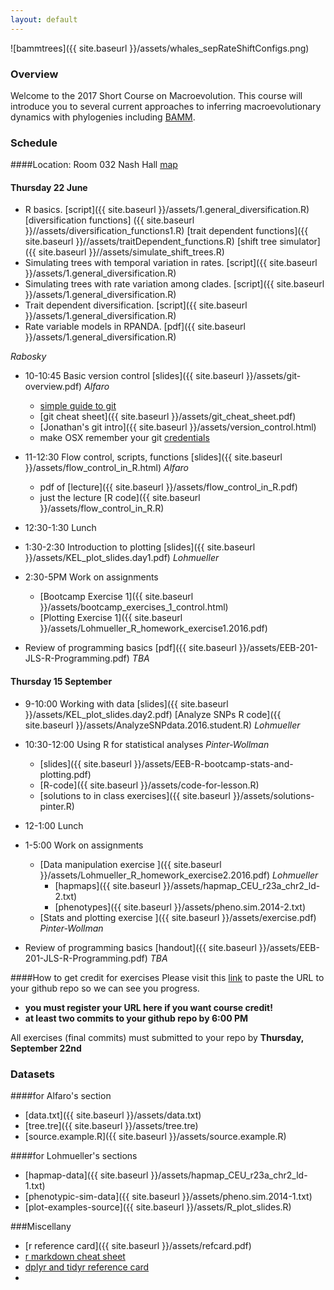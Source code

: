```yaml
---
layout: default
---
```



![bammtrees]({{ site.baseurl }}/assets/whales_sepRateShiftConfigs.png) 

### Overview
Welcome to the 2017 Short Course on Macroevolution.  This course will introduce you to several current approaches to inferring macroevolutionary dynamics with phylogenies including [BAMM](http://bamm-project.org/).



### Schedule


####Location: Room 032 Nash Hall 
[map](http://oregonstate.edu/campusmap/locations/info/821)

#### Thursday 22 June

- R basics. [script]({{ site.baseurl }}/assets/1.general_diversification.R) [diversification functions] ({{ site.baseurl }}//assets/diversification_functions1.R) [trait dependent functions]({{ site.baseurl }}//assets/traitDependent_functions.R) [shift tree simulator]({{ site.baseurl }}//assets/simulate_shift_trees.R)
- Simulating trees with temporal variation in rates. [script]({{ site.baseurl }}/assets/1.general_diversification.R)
- Simulating trees with rate variation among clades. [script]({{ site.baseurl }}/assets/1.general_diversification.R)
- Trait dependent diversification. [script]({{ site.baseurl }}/assets/1.general_diversification.R)
- Rate variable models in RPANDA. [pdf]({{ site.baseurl }}/assets/1.general_diversification.R)

 *Rabosky*
- 10-10:45 Basic version control [slides]({{ site.baseurl }}/assets/git-overview.pdf) *Alfaro*
	- [simple guide to git](http://git.huit.harvard.edu/guide/)
	- [git cheat sheet]({{ site.baseurl }}/assets/git_cheat_sheet.pdf)
	- [Jonathan's git intro]({{ site.baseurl }}/assets/version_control.html)
	- make OSX remember your git [credentials](https://help.github.com/articles/caching-your-github-password-in-git/)
- 11-12:30 Flow control, scripts, functions [slides]({{ site.baseurl }}/assets/flow_control_in_R.html) *Alfaro*
	- pdf of [lecture]({{ site.baseurl }}/assets/flow_control_in_R.pdf)
	- just the lecture [R code]({{ site.baseurl }}/assets/flow_control_in_R.R)
- 12:30-1:30 Lunch
- 1:30-2:30 Introduction to plotting [slides]({{ site.baseurl }}/assets/KEL_plot_slides.day1.pdf) *Lohmueller*
- 2:30-5PM Work on assignments
	- [Bootcamp Exercise 1]({{ site.baseurl }}/assets/bootcamp_exercises_1_control.html) 
	- [Plotting Exercise 1]({{ site.baseurl }}/assets/Lohmueller_R_homework_exercise1.2016.pdf) 

- Review of programming basics [pdf]({{ site.baseurl }}/assets/EEB-201-JLS-R-Programming.pdf) *TBA*


#### Thursday 15 September 
- 9-10:00 Working with data [slides]({{ site.baseurl }}/assets/KEL_plot_slides.day2.pdf) [Analyze SNPs R code]({{ site.baseurl }}/assets/AnalyzeSNPdata.2016.student.R) *Lohmueller*
- 10:30-12:00 Using R for statistical analyses *Pinter-Wollman*

	- [slides]({{ site.baseurl }}/assets/EEB-R-bootcamp-stats-and-plotting.pdf) 
	- [R-code]({{ site.baseurl }}/assets/code-for-lesson.R)
	- [solutions to in class exercises]({{ site.baseurl }}/assets/solutions-pinter.R)

- 12-1:00 Lunch
- 1-5:00 Work on assignments
	- [Data manipulation exercise ]({{ site.baseurl }}/assets/Lohmueller_R_homework_exercise2.2016.pdf) *Lohmueller*
		- [hapmaps]({{ site.baseurl }}/assets/hapmap_CEU_r23a_chr2_ld-2.txt)
		- [phenotypes]({{ site.baseurl }}/assets/pheno.sim.2014-2.txt)
	- [Stats and plotting exercise ]({{ site.baseurl }}/assets/exercise.pdf) *Pinter-Wollman*
- Review of programming basics [handout]({{ site.baseurl }}/assets/EEB-201-JLS-R-Programming.pdf) *TBA*

####How to get credit for exercises
Please visit this [link](https://docs.google.com/spreadsheets/d/1IjiDnxPI4X8K6UzL9qT_nC9PNp2eVJtxigJQb7yaZZA/edit?usp=sharing) to paste the URL to your github repo so we can see you progress.

- **you must register your URL here if you want course credit!**
- **at least two commits to your github repo by 6:00 PM**



All exercises (final commits) must submitted to your repo by **Thursday, September 22nd**


### Datasets 
####for Alfaro's section
- [data.txt]({{ site.baseurl }}/assets/data.txt)
- [tree.tre]({{ site.baseurl }}/assets/tree.tre)
- [source.example.R]({{ site.baseurl }}/assets/source.example.R)

####for Lohmueller's sections
- [hapmap-data]({{ site.baseurl }}/assets/hapmap_CEU_r23a_chr2_ld-1.txt)
- [phenotypic-sim-data]({{ site.baseurl }}/assets/pheno.sim.2014-1.txt)
- [plot-examples-source]({{ site.baseurl }}/assets/R_plot_slides.R)

###Miscellany
- [r reference card]({{ site.baseurl }}/assets/refcard.pdf)
- [r markdown cheat sheet](https://www.rstudio.com/wp-content/uploads/2015/02/rmarkdown-cheatsheet.pdf)
- [dplyr and tidyr reference card](https://www.rstudio.com/wp-content/uploads/2015/02/data-wrangling-cheatsheet.pdf)
- 





